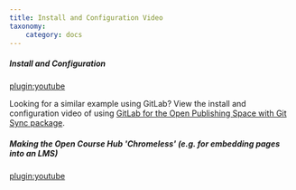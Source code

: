 ```yaml
---
title: Install and Configuration Video
taxonomy:
    category: docs
---
```


##### Install and Configuration  
[plugin:youtube](https://www.youtube.com/watch?v=iYhAdrs-Dgc)

Looking for a similar example using GitLab? View the install and configuration video of using [GitLab for the Open Publishing Space with Git Sync package](/openpublishingspace/install-configure-video).  

##### Making the Open Course Hub 'Chromeless' (e.g. for embedding pages into an LMS)
[plugin:youtube](https://www.youtube.com/watch?v=amJqxTFRnLo)
